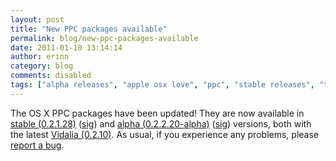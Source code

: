 ```yaml
---
layout: post
title: "New PPC packages available"
permalink: blog/new-ppc-packages-available
date: 2011-01-10 13:14:14
author: erinn
category: blog
comments: disabled
tags: ["alpha releases", "apple osx love", "ppc", "stable releases", "tor", "updated packages"]
---
```


The OS X PPC packages have been updated! They are now available in [stable (0.2.1.28)](https://www.torproject.org/dist/vidalia-bundles/vidalia-bundle-0.2.1.28-0.2.10-ppc.dmg) ([sig](https://www.torproject.org/dist/vidalia-bundles/vidalia-bundle-0.2.1.28-0.2.10-ppc.dmg.asc)) and [alpha (0.2.2.20-alpha)](https://www.torproject.org/dist/vidalia-bundles/vidalia-bundle-0.2.2.20-alpha-0.2.10-ppc.dmg) ([sig](https://www.torproject.org/dist/vidalia-bundles/vidalia-bundle-0.2.2.20-alpha-0.2.10-ppc.dmg.asc)) versions, both with the latest [Vidalia (0.2.10)](https://blog.torproject.org/blog/vidalia-0210-released). As usual, if you experience any problems, please [report a bug](https://trac.torproject.org/).

